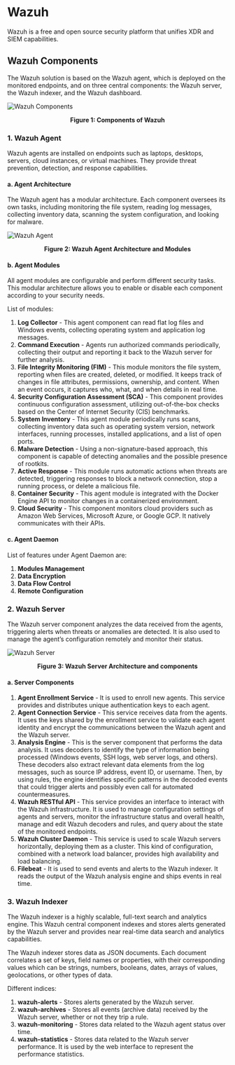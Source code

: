 # Wazuh

Wazuh is a free and open source security platform that unifies XDR and SIEM capabilities.

## Wazuh Components

The Wazuh solution is based on the Wazuh agent, which is deployed on the monitored endpoints, and on three central components: the Wazuh server, the Wazuh indexer, and the Wazuh dashboard.

![Wazuh Components](https://github.com/user-attachments/assets/8bc64e39-c721-4744-80aa-9ac0c781cef1)
<p align = 'center'><b>Figure 1: Components of Wazuh</b>

### 1. Wazuh Agent

Wazuh agents are installed on endpoints such as laptops, desktops, servers, cloud instances, or virtual machines. They provide threat prevention, detection, and response capabilities.

#### a. Agent Architecture

The Wazuh agent has a modular architecture. Each component oversees its own tasks, including monitoring the file system, reading log messages, collecting inventory data, scanning the system configuration, and looking for malware.

![Wazuh Agent](https://github.com/user-attachments/assets/d4aa0aab-0f9e-49d3-a487-00ad6b95facf)
<p align = 'center'><b>Figure 2: Wazuh Agent Architecture and Modules</b></p>

#### b. Agent Modules

All agent modules are configurable and perform different security tasks. This modular architecture allows you to enable or disable each component according to your security needs.

List of modules:
  1. **Log Collector** - This agent component can read flat log files and Windows events, collecting operating system and application log messages.
  2. **Command Execution** - Agents run authorized commands periodically, collecting their output and reporting it back to the Wazuh server for further analysis.
  3. **File Integrity Monitoring (FIM)** - This module monitors the file system, reporting when files are created, deleted, or modified. It keeps track of changes in file attributes, permissions, ownership, and                                              content. When an event occurs, it captures who, what, and when details in real time.
  4. **Security Configuration Assessment (SCA)** - This component provides continuous configuration assessment, utilizing out-of-the-box checks based on the Center of Internet Security (CIS) benchmarks.
  5. **System Inventory** - This agent module periodically runs scans, collecting inventory data such as operating system version, network interfaces, running processes, installed applications, and a list of open                             ports.
  6. **Malware Detection** - Using a non-signature-based approach, this component is capable of detecting anomalies and the possible presence of rootkits.
  7. **Active Response** - This module runs automatic actions when threats are detected, triggering responses to block a network connection, stop a running process, or delete a malicious file.
  8. **Container Security** - This agent module is integrated with the Docker Engine API to monitor changes in a containerized environment.
  9. **Cloud Security** - This component monitors cloud providers such as Amazon Web Services, Microsoft Azure, or Google GCP. It natively communicates with their APIs.

#### c. Agent Daemon

List of features under Agent Daemon are:
  1. **Modules Management**
  2. **Data Encryption**
  3. **Data Flow Control**
  4. **Remote Configuration**

### 2. Wazuh Server

The Wazuh server component analyzes the data received from the agents, triggering alerts when threats or anomalies are detected. It is also used to manage the agent’s configuration remotely and monitor their status.

![Wazuh Server](https://github.com/user-attachments/assets/afc89cbc-e32b-406c-8558-9179a257848d)
<p align = 'center'><b>Figure 3: Wazuh Server Architecture and components</b></p>

#### a. Server Components

1. **Agent Enrollment Service** - It is used to enroll new agents. This service provides and distributes unique authentication keys to each agent.
2. **Agent Connection Service** - This service receives data from the agents. It uses the keys shared by the enrollment service to validate each agent identity and encrypt the communications between the Wazuh                                       agent and the Wazuh server.
3. **Analysis Engine** - This is the server component that performs the data analysis. It uses decoders to identify the type of information being processed (Windows events, SSH logs, web server logs, and others).                          These decoders also extract relevant data elements from the log messages, such as source IP address, event ID, or username. Then, by using rules, the engine identifies specific patterns 
                         in the decoded events that could trigger alerts and possibly even call for automated countermeasures.
4. **Wazuh RESTful API** - This service provides an interface to interact with the Wazuh infrastructure. It is used to manage configuration settings of agents and servers, monitor the infrastructure status and                               overall health, manage and edit Wazuh decoders and rules, and query about the state of the monitored endpoints.
5. **Wazuh Cluster Daemon** - This service is used to scale Wazuh servers horizontally, deploying them as a cluster. This kind of configuration, combined with a network load balancer, provides high availability                                 and load balancing.
6. **Filebeat** - It is used to send events and alerts to the Wazuh indexer. It reads the output of the Wazuh analysis engine and ships events in real time.

### 3. Wazuh Indexer

The Wazuh indexer is a highly scalable, full-text search and analytics engine. This Wazuh central component indexes and stores alerts generated by the Wazuh server and provides near real-time data search and analytics capabilities.

The Wazuh indexer stores data as JSON documents. Each document correlates a set of keys, field names or properties, with their corresponding values which can be strings, numbers, booleans, dates, arrays of values, geolocations, or other types of data.

Different indices:
  1. **wazuh-alerts** - Stores alerts generated by the Wazuh server.
  2. **wazuh-archives** - Stores all events (archive data) received by the Wazuh server, whether or not they trip a rule.
  3. **wazuh-monitoring** - Stores data related to the Wazuh agent status over time.
  4. **wazuh-statistics** - Stores data related to the Wazuh server performance. It is used by the web interface to represent the performance statistics.

  


